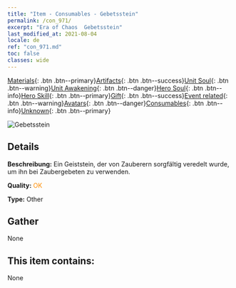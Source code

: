 ```yaml
---
title: "Item - Consumables - Gebetsstein"
permalink: /con_971/
excerpt: "Era of Chaos  Gebetsstein"
last_modified_at: 2021-08-04
locale: de
ref: "con_971.md"
toc: false
classes: wide
---
```

 [Materials](/ItemsDE/){: .btn .btn--primary}[Artifacts](/ItemsDE/Artifacts/){: .btn .btn--success}[Unit Soul](/ItemsDE/UnitSoul/){: .btn .btn--warning}[Unit Awakening](/ItemsDE/UnitAwakening/){: .btn .btn--danger}[Hero Soul](/ItemsDE/HeroSoul/){: .btn .btn--info}[Hero Skill](/ItemsDE/HeroSkill/){: .btn .btn--primary}[Gift](/ItemsDE/Gift/){: .btn .btn--success}[Event related](/ItemsDE/Events/){: .btn .btn--warning}[Avatars](/ItemsDE/Avatars/){: .btn .btn--danger}[Consumables](/ItemsDE/Consumables/){: .btn .btn--info}[Unknown](/ItemsDE/Unknown/){: .btn .btn--primary}

 ![Gebetsstein](/images/t/artifact_41005.png)

## Details
 **Beschreibung:** Ein Geiststein, der von Zauberern sorgfältig veredelt wurde, um ihn bei Zaubergebeten zu verwenden.

 **Quality:** <span style="color: #FF8C00">OK</span>

 **Type:** Other

## Gather

  None

## This item contains:

  None

